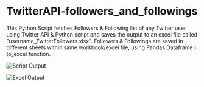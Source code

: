 # TwitterAPI-followers_and_followings
This Python Script fetches Followers &amp; Following list of any Twitter user using Twitter API &amp; Python script and saves the output to an excel file called "username_TwitterFollowers.xlsx".
Followers & Followings are saved in different sheets within same workbook/excel file, using Pandas Dataframe ) to_excel function.


![Script Output](https://user-images.githubusercontent.com/21958711/165066876-a516891f-bac0-48c4-828e-a25750421de7.png)

![Excel Output](https://user-images.githubusercontent.com/21958711/165066829-fa19cc43-abce-437e-be3b-1706f5063d39.png)
